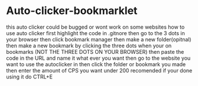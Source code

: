 # Auto-clicker-bookmarklet
this auto clicker could be bugged or wont work on some websites
how to use auto clicker first highlight the code in .gitnore then
go to the 3 dots in your browser then click bookmark manager 
then make a new folder(opitnal) then make a new bookmark by
clicking the three dots when your on bookmarks (NOT THE THREE DOTS ON YOUR BROWSER)
then paste the code in the URL and name it what ever you want then go to the 
website you want to use the autoclicker in then click the folder or bookmark you made
then enter the amount of CPS you want under 200 recomended if your done using it do CTRL+E
